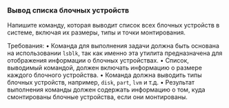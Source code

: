 
### Вывод списка блочных устройств

Напишите команду, которая выводит список всех блочных устройств в системе, включая их размеры, типы и точки монтирования.

Требования:
•	Команда для выполнения задачи должна быть основана на использовании `lsblk`, так как именно эта утилита предназначена для отображения информации о блочных устройствах.
•	Список, выводимый командой, должен включать информацию о размере каждого блочного устройства.
•	Команда должна выводить типы блочных устройств, например, `disk`, `part`, `lvm` и т.д.
•	Результат выполнения команды должен содержать информацию о том, куда смонтированы блочные устройства, если они монтированы.
